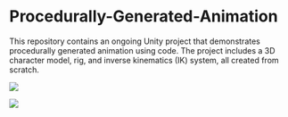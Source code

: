 # Procedurally-Generated-Animation
 This repository contains an ongoing Unity project that demonstrates procedurally generated animation using code. The project includes a 3D character model, rig, and inverse kinematics (IK) system, all created from scratch.

![](https://media.giphy.com/media/v1.Y2lkPTc5MGI3NjExOGM1NTE0MzM3YjBhOGUyMWZjNTZjMjNlMzkxMWJjZWNlYWMzNTdkZiZlcD12MV9pbnRlcm5hbF9naWZzX2dpZklkJmN0PWc/f9Tfa18rNjdXm7uSpg/giphy.gif)

![](https://media.giphy.com/media/v1.Y2lkPTc5MGI3NjExNDU5ZjAxMjZjYzY0NjU2NjU0NTk1YjY0YmNmZGE4Zjc5MWRhMjk1MCZlcD12MV9pbnRlcm5hbF9naWZzX2dpZklkJmN0PWc/3a3nlsqtrJWAGHQev2/giphy.gif)
